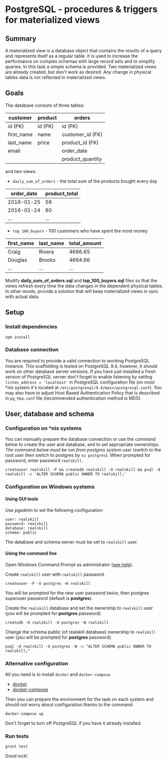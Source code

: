 # PostgreSQL - procedures & triggers for materialized views

## Summary
A materialized view is a database object that contains the results of a query and represents itself as a regular table. 
It is used to increase the performance on complex schemas with large record sets and to simplify queries. 
In this task a simple schema is provided. Two materialized views are already created, but don't work as desired. 
Any change in physical tables data is not reflected in materialized views.

## Goals

The database consists of three tables:

| customer   | product  | orders            |  
|------------|----------|-------------------|
| id (PK)    | id (PK)  | id (PK)           | 
| first_name | name     | customer_id (FK)  | 
| last_name  | price    | product_id (FK)   |
| email      |          | order_date        |
|            |          | product_quantity  |

 and two views:
 
* `daily_sum_of_orders` - the total sum of the products bought every day

| order_date | product_total  |
|------------|----------------|
| 2016-01-25 | 56             | 
| 2016-01-24 | 60             | 
| ...        | ...            | 


* `top_100_buyers` - 100 customers who have spent the most money

| first_name   | last_name  | total_amount      |  
|--------------|------------|-------------------|
| Craig        | Rivera     | 4686.65           | 
| Douglas      | Brooks     | 4664.66           | 
| ...          | ...        | ...               |


Modify **daily_sum_of_orders.sql** and **top_100_buyers.sql** files so that the views refresh every time the data changes in the dependent physical tables. 
In other words, provide a solution that will keep materialized views in sync with actual data.


## Setup

### Install dependencies 

```
npm install
```
 
### Database connection

You are required to provide a valid connection to working PostgreSQL instance. This scaffolding is tested on PostgreSQL 9.4, however, it should work on other 
database server versions. 
If you have just installed a fresh version of PostgreSQL server don't forget to enable listening by setting `listen_address = 'localhost'` in PostgreSQL configuration
 file (on most *nix system it's located at `/etc/postgresql/9.4/main/postgresql.conf`). You may also have to adjust Host Based Authentication Policy that is 
 described in `pg_hba.conf` file (recommended authentication method is MD5).
 
## User, database and schema

### Configuration on *nix systems

You can manually prepare the database connection or use the command below to create the user and database, and to set appropriate ownerships.
*The command below must be run from postgres system user* (switch to the root user then switch to postgres by `su postgres`). When prompted for password, enter
 password `realskill`.
```  
createuser realskill -P && createdb realskill -O realskill && psql -d realskill -c 'ALTER SCHEMA public OWNER TO realskill;'
```

### Configuration on Windows systems

#### Using GUI tools
Use pgadmin to set the following configuration:
```
user: realskill
password: realskill
database: realskill
schema: public
```
The database and schema owner must be set to `realskill` user.

#### Using the command line

Open Windows Command Prompt as administrator ([see help](https://technet.microsoft.com/en-us/library/cc947813.aspx)).

Create `realskill` user with `realskill` password.

```
createuser -P -U postgres -W realskill
```

You will be prompted for the new user password twice, then postgres superuser password (default is **postgres**).

Create the `realskill` database and set the ownership to `realskill` user (you will be prompted for **postgres** password).

```
createdb -O realskill -U postgres -W realskill
```

Change the schema public (of realskill database) ownership to `realskill` user (you will be prompted for **postgres** password).

```
psql -d realskill -U postgres -W -c "ALTER SCHEMA public OWNER TO realskill;"
```

### Alternative configuration

All you need is to install `docker` and `docker-compose`

* [docker](https://docs.docker.com/engine/installation/)
* [docker-compose](https://docs.docker.com/compose/install/)

Then you can prepare the environment for the task on each system and should not worry about configuration thanks to the command:
    
    docker-compose up

Don't forget to turn off PostgreSQL if you have it already installed. 

### Run tests

    grunt test

Good luck!
